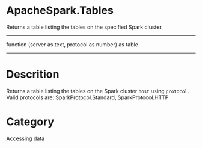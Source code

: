 ﻿# ApacheSpark.Tables
Returns a table listing the tables on the specified Spark cluster.
***
function (server as text, protocol as number) as table
***
# Descrition 
Returns a table listing the tables on the Spark cluster <code>host</code> using <code>protocol</code>.  Valid protocols are:
SparkProtocol.Standard, SparkProtocol.HTTP
# Category 
Accessing data
